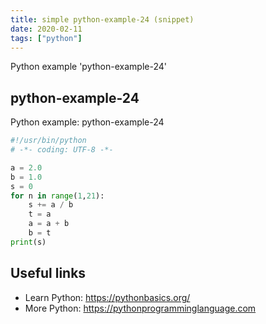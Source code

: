```yaml
---
title: simple python-example-24 (snippet)
date: 2020-02-11
tags: ["python"]
---
```

Python example 'python-example-24'


## python-example-24

Python example: python-example-24

```python
#!/usr/bin/python
# -*- coding: UTF-8 -*-

a = 2.0
b = 1.0
s = 0
for n in range(1,21):
    s += a / b
    t = a
    a = a + b
    b = t
print(s)


```

## Useful links

- Learn Python: https://pythonbasics.org/
- More Python: https://pythonprogramminglanguage.com
